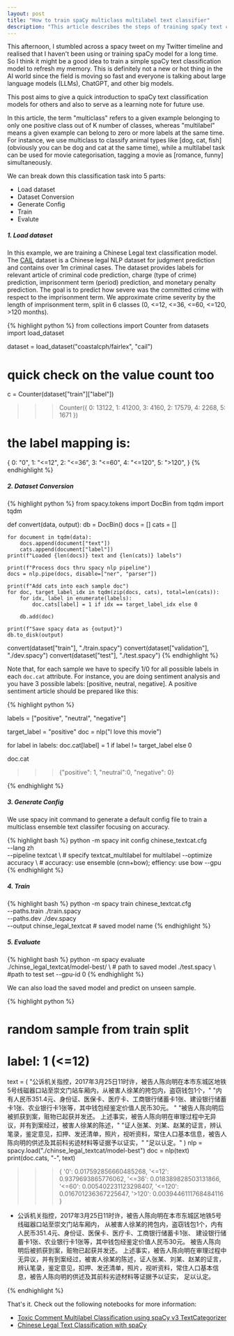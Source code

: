 ```yaml
---
layout: post
title: "How to train spaCy multiclass multilabel text classifier"
description: "This article describes the steps of training spaCy text classifiers."
---
```


This afternoon, I stumbled across a spacy tweet on my Twitter timeline and
realised that I haven't been using or training spaCy model for a long time. So
I think it might be a good idea to train a simple spaCy text classification
model to refresh my memory. This is definitely not a new or hot thing in the AI
world since the field is moving so fast and everyone is talking about large
language models (LLMs), ChatGPT, and other big models.

This post aims to give a quick introduction to spaCy text classification models
for others and also to serve as a learning note for future use.

In this article, the term "multiclass" refers to a given example belonging to
only one positive class out of K number of classes, whereas "multilabel" means
a given example can belong to zero or more labels at the same time. For
instance, we use multiclass to classify animal types like [dog, cat, fish]
(obviously you can be dog and cat at the same time), while a multilabel task
can be used for movie categorisation, tagging a movie as [romance, funny]
simultaneously.

We can break down this classification task into 5 parts:
- Load dataset
- Dataset Conversion
- Generate Config
- Train
- Evalute

##### 1. Load dataset

In this example, we are training a Chinese Legal text classification model. The
[CAIL](https://huggingface.co/datasets/coastalcph/fairlex) dataset is a Chinese
legal NLP dataset for judgment prediction and contains over 1m criminal cases.
The dataset provides labels for relevant article of criminal code prediction,
charge (type of crime) prediction, imprisonment term (period) prediction, and
monetary penalty prediction. The goal is to predict how severe was the
committed crime with respect to the imprisonment term. We approximate crime
severity by the length of imprisonment term, split in 6 classes (0, <=12,
<=36, <=60, <=120, >120 months).

{% highlight python %}
from collections import Counter
from datasets import load_dataset

dataset = load_dataset("coastalcph/fairlex", "cail")

# quick check on the value count too
c = Counter(dataset["train"]["label"])
>>> Counter({
    0: 13122, 
    1: 41200, 
    3: 4160, 
    2: 17579, 
    4: 2268, 
    5: 1671
})

# the label mapping is:
{
    0: "0",
    1: "<=12",
    2: "<=36",
    3: "<=60",
    4: "<=120",
    5: ">120",
}
{% endhighlight %}


##### 2. Dataset Conversion

{% highlight python %}
from spacy.tokens import DocBin
from tqdm import tqdm

def convert(data, output):
    db = DocBin()
    docs = [] 
    cats = []

    for document in tqdm(data):
        docs.append(document["text"])
        cats.append(document["label"])
    print(f"Loaded {len(docs)} text and {len(cats)} labels")

    print(f"Process docs thru spacy nlp pipeline")
    docs = nlp.pipe(docs, disable=["ner", "parser"]) 

    print(f"Add cats into each sample doc")
    for doc, target_label_idx in tqdm(zip(docs, cats), total=len(cats)):  
        for idx, label in enumerate(labels):
            doc.cats[label] = 1 if idx == target_label_idx else 0

        db.add(doc)  

    print(f"Save spacy data as {output}")
    db.to_disk(output)

convert(dataset["train"], "./train.spacy")
convert(dataset["validation"], "./dev.spacy")
convert(dataset["test"], "./test.spacy")
{% endhighlight %}

Note that, for each sample we have to specify 1/0 for all possible labels in
each `doc.cat` attribute. For instance, you are doing sentiment analysis and
you have 3 possible labels: [positive, neutral, negative]. A positive sentiment
article should be prepared like this:

{% highlight python %}

labels = ["positive", "neutral", "negative"]

target_label = "positive"
doc = nlp("I love this movie")

for label in labels:
    doc.cat[label] = 1 if label != target_label else 0

doc.cat
>>> {"positive": 1, "neutral":0, "negative": 0}

{% endhighlight %}

##### 3. Generate Config

We use spacy init command to generate a default config file to train a
multiclass ensemble text classifer focusing on accuracy.

{% highlight bash %}
python -m spacy init config chinese_textcat.cfg \
    --lang zh \
    --pipeline textcat \ # specify textcat_multilabel for multilabel
    --optimize accuracy \ # accuracy: use ensemble (cnn+bow); effiency: use bow
    --gpu
{% endhighlight %}

##### 4. Train
{% highlight bash %}
python -m spacy train chinese_textcat.cfg \
    --paths.train ./train.spacy \
    --paths.dev ./dev.spacy \
    --output chinse_legal_textcat # saved model name
{% endhighlight %}


##### 5. Evaluate
{% highlight bash %}
python -m spacy evaluate \
    ./chinse_legal_textcat/model-best/ \ # path to saved model
    ./test.spacy \ #path to test set
    --gpu-id 0
{% endhighlight %}

We can also load the saved model and predict on unseen sample.

{% highlight python %}
# random sample from train split
# label: 1 (<=12)
text = (
    "公诉机关指控，2017年3月25日11时许，被告人陈向明在本市东城区地铁5号线磁器口站至崇文门站车厢内，从被害人徐某的挎包内，盗窃钱包1个，"
    "内有人民币351.4元、身份证、医保卡、医疗卡、工商银行储蓄卡1张、建设银行储蓄卡1张、农业银行卡1张等，其中钱包经鉴定价值人民币30元。 "
    "被告人陈向明后被抓获到案，赃物已起获并发还。  上述事实，被告人陈向明在审理过程中无异议，并有到案经过，被害人徐某的陈述，"
    "证人张某、刘某、赵某的证言，辨认笔录，鉴定意见，扣押、发还清单，照片，视听资料，常住人口基本信息，被告人陈向明的供述及其前科劣迹材料等证据予以证实，"
    "足以认定。"
)
nlp = spacy.load("./chinse_legal_textcat/model-best")
doc = nlp(text)
print(doc.cats,  "-",  text)
>>> {
    '0': 0.017592856660485268, 
    '<=12': 0.9379693865776062, 
    '<=36': 0.018389828503131866, 
    '<=60': 0.005402231123298407, 
    '<=120': 0.016701236367225647, 
    '>120': 0.0039446111768484116
} 
- 公诉机关指控，2017年3月25日11时许，被告人陈向明在本市东城区地铁5号线磁器口站至崇文门站车厢内，
从被害人徐某的挎包内，盗窃钱包1个，内有人民币351.4元、身份证、医保卡、医疗卡、工商银行储蓄卡1张、
建设银行储蓄卡1张、农业银行卡1张等，其中钱包经鉴定价值人民币30元。
被告人陈向明后被抓获到案，赃物已起获并发还。
上述事实，被告人陈向明在审理过程中无异议，并有到案经过，被害人徐某的陈述，证人张某、刘某、赵某的证言，
辨认笔录，鉴定意见，扣押、发还清单，照片，视听资料，常住人口基本信息，被告人陈向明的供述及其前科劣迹材料等证据予以证实，
足以认定。

{% endhighlight %}

That's it. Check out the following notebooks for more information:
- [Toxic Comment Multilabel Classification using spaCy v3 TextCategorizer](https://github.com/LxYuan0420/nlp/blob/main/notebooks/Toxic_Comment_Multilabel_Classification_using_spaCy_v3_TextCategorizer.ipynb)
- [Chinese Legal Text Classification with spaCy](https://github.com/LxYuan0420/nlp/blob/main/notebooks/Chinese_Legal_NLP_Text_Classification_with_spaCy.ipynb)
